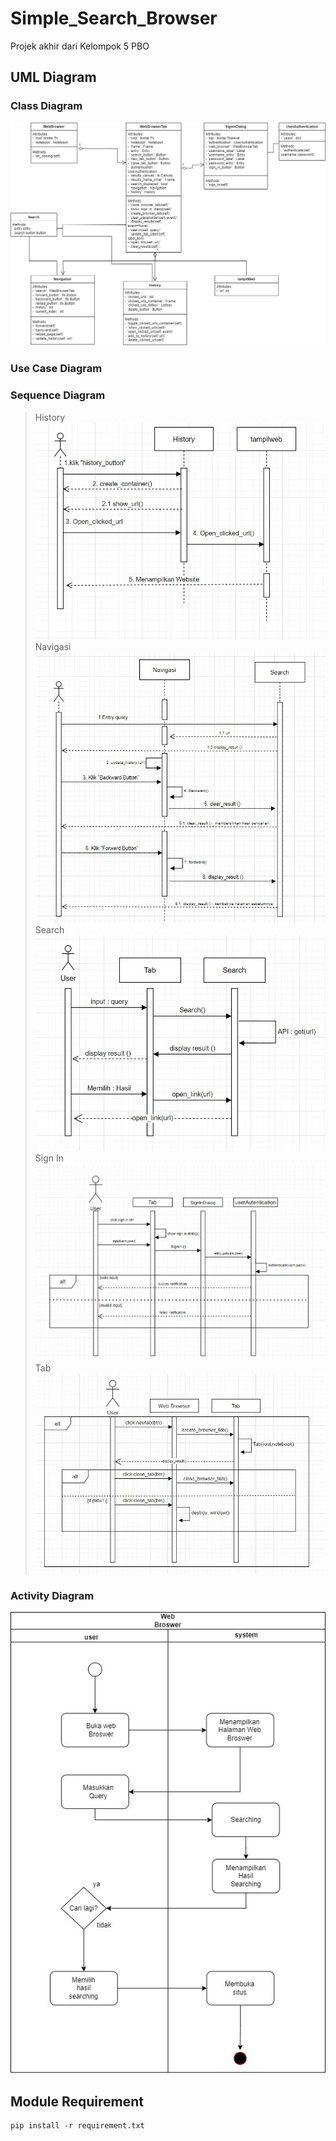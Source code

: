 # Simple_Search_Browser

Projek akhir dari Kelompok 5 PBO

## UML Diagram
### Class Diagram
![Class Diagram](https://github.com/TerserahEnte/Simple_Search_Browser/blob/main/img/class.png?raw=true)
### Use Case Diagram

### Sequence Diagram
> History
![History Sequence Diagram](https://github.com/TerserahEnte/Simple_Search_Browser/blob/main/img/sequence_history.jpg?raw=true)
> Navigasi
![Navigasi Sequence Diagram](https://github.com/TerserahEnte/Simple_Search_Browser/blob/main/img/sequence_navigasi.jpg?raw=true)
> Search
![Search Sequence Diagram](https://github.com/TerserahEnte/Simple_Search_Browser/blob/main/img/sequence_search.jpg?raw=true)
> Sign In
![Sign In Sequence Diagram](https://github.com/TerserahEnte/Simple_Search_Browser/blob/main/img/sequence_signin.jpg?raw=true)
> Tab
![Tab Sequence Diagram](https://github.com/TerserahEnte/Simple_Search_Browser/blob/main/img/sequence_tab.jpg?raw=true)
### Activity Diagram
![activity Diagram](https://github.com/TerserahEnte/Simple_Search_Browser/blob/main/img/activity.jpg?raw=true)


## Module Requirement
```
pip install -r requirement.txt
```
